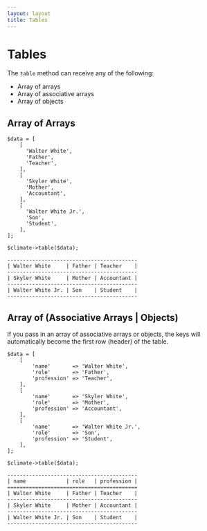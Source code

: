 ```yaml
---
layout: layout
title: Tables
---
```


Tables
==============

The `table` method can receive any of the following:

+ Array of arrays
+ Array of associative arrays
+ Array of objects

## Array of Arrays

~~~.language-php
$data = [
    [
      'Walter White',
      'Father',
      'Teacher',
    ],
    [
      'Skyler White',
      'Mother',
      'Accountant',
    ],
    [
      'Walter White Jr.',
      'Son',
      'Student',
    ],
];

$climate->table($data);
~~~

~~~
------------------------------------------
| Walter White     | Father | Teacher    |
------------------------------------------
| Skyler White     | Mother | Accountant |
------------------------------------------
| Walter White Jr. | Son    | Student    |
------------------------------------------
~~~

## Array of (Associative Arrays | Objects)

If you pass in an array of associative arrays or objects, the keys will automatically become the first row (header) of the table.

~~~.language-php
$data = [
    [
  		'name'       => 'Walter White',
  		'role'       => 'Father',
  		'profession' => 'Teacher',
    ],
    [
  		'name'       => 'Skyler White',
  		'role'       => 'Mother',
  		'profession' => 'Accountant',
    ],
    [
  		'name'       => 'Walter White Jr.',
  		'role'       => 'Son',
  		'profession' => 'Student',
    ],
];

$climate->table($data);
~~~

~~~
------------------------------------------
| name             | role   | profession |
==========================================
| Walter White     | Father | Teacher    |
------------------------------------------
| Skyler White     | Mother | Accountant |
------------------------------------------
| Walter White Jr. | Son    | Student    |
------------------------------------------
~~~
